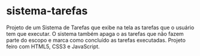 # sistema-tarefas

Projeto de um Sistema de Tarefas que exibe na tela as tarefas que o usuário tem que executar. O sistema também apaga o as tarefas que não fazem parte do escopo e marca como concluído as tarefas executadas. Projeto feiro com HTML5, CSS3 e JavaScript.
